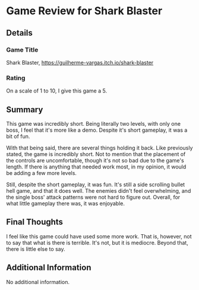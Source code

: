 # Game Review for Shark Blaster

## Details

### Game Title
Shark Blaster, https://guilherme-vargas.itch.io/shark-blaster

### Rating
On a scale of 1 to 10, I give this game a 5.

## Summary
This game was incredibly short. Being literally two levels, with only one boss, I feel that it's more like a demo. Despite it's short gameplay, it was a bit of fun.

With that being said, there are several things holding it back. Like previously stated, the game is incredibly short. Not to mention that the placement of the controls are uncomfortable, though it's not so bad due to the game's length. If there is anything that needed work most, in my opinion, it would be adding a few more levels.

Still, despite the short gameplay, it was fun. It's still a side scrolling bullet hell game, and that it does well. The enemies didn't feel overwhelming, and the single boss' attack patterns were not hard to figure out. Overall, for what little gameplay there was, it was enjoyable.

## Final Thoughts
I feel like this game could have used some more work. That is, however, not to say that what is there is terrible. It's not, but it is mediocre. Beyond that, there is little else to say.

## Additional Information
No additional information.
